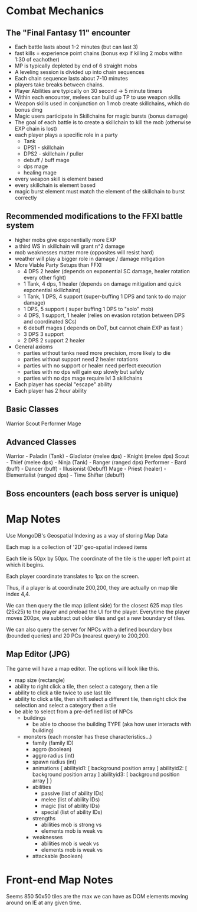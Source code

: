 Combat Mechanics
==========

The "Final Fantasy 11" encounter
------------------
- Each battle lasts about 1-2 minutes (but can last 3)
- fast kills = experience point chains (bonus exp if killing 2 mobs withn 1:30 of eachother)
- MP is typically depleted by end of 6 straight mobs
- A leveling session is divided up into chain sequences
- Each chain sequence lasts about 7-10 minutes
- players take breaks between chains.
- Player Abilities are typically on 30 second -> 5 minute timers
- Within each encounter, melees can build up TP to use weapon skills 
- Weapon skills used in conjunction on 1 mob create skillchains, which do bonus dmg
- Magic users participate in Skillchains for magic bursts (bonus damage)
- The goal of each battle is to create a skillchain to kill the mob (otherwise EXP chain is lost)
- each player plays a specific role in a party
	- Tank
	- DPS1 - skillchain 
	- DPS2 - skillchain / puller
	- debuff / buff mage
	- dps mage
	- healing mage
- every weapon skill is element based
- every skillchain is element based
- magic burst element must match the element of the skillchain to burst correctly
	
Recommended modifications to the FFXI battle system
------------------
- higher mobs give exponentially more EXP
- a third WS in skillchain will grant n^2 damage
- mob weaknesses matter more (opposites will resist hard)
- weather will play a bigger role in damage / damage mitigation
- More Viable Party Setups than FFXI
	- 4 DPS 2 healer (depends on exponential SC damage, healer rotation every other fight)
	- 1 Tank, 4 dps, 1 healer (depends on damage mitigation and quick exponential skillchains)
	- 1 Tank, 1 DPS, 4 support (super-buffing 1 DPS and tank to do major damage)
	- 1 DPS, 5 support ( super buffing 1 DPS to "solo" mob)
	- 4 DPS, 1 support, 1 healer (relies on evasion rotation between DPS and coordinated SCs)
	- 6 debuff mages ( depends on DoT, but cannot chain EXP as fast )
	- 3 DPS 3 support 
	- 2 DPS 2 support 2 healer
- General axioms
	- parties without tanks need more precision, more likely to die
	- parties without support need 2 healer rotations
	- parties with no support or healer need perfect execution
	- parties with no dps will gain exp slowly but safely
	- parties with no dps mage require lvl 3 skillchains
- Each player has special "escape" ability
- Each player has 2 hour ability

Basic Classes
----------------
Warrior
Scout
Performer
Mage

Advanced Classes
----------------
Warrior
	- Paladin (Tank) 
	- Gladiator (melee dps) 
	- Knight (melee dps)
Scout
	- Thief (melee dps)
	- Ninja (Tank)
	- Ranger (ranged dps)
Performer
	- Bard (buff)
	- Dancer (buff)
	- Illusionist (Debuff)
Mage
	- Priest (healer)
	- Elementalist (ranged dps)
	- Time Shifter (debuff)

Boss encounters (each boss server is unique)
------------------


Map Notes
==========
Use MongoDB's Geospatial Indexing as a way of storing Map Data

Each map is a collection of '2D' geo-spatial indexed items

Each tile is 50px by 50px.  The coordinate of the tile is the upper left point at which it begins.

Each player coordinate translates to 1px on the screen.

Thus, if a player is at coordinate 200,200, they are actually on map tile index 4,4.

We can then query the tile map (client side) for the closest 625 map tiles (25x25) to the player and preload the UI for the player.  Everytime the player moves 200px, we subtract out older tiles and get a new boundary of tiles.

We can also query the server for NPCs with a defined boundary box (bounded queries) and 20 PCs (nearest query) to 200,200.

Map Editor (JPG)
---------
The game will have a map editor.  The options will look like this.

- map size (rectangle)
- ability to right click a tile, then select a category, then a tile
- ability to click a tile twice to use last tile
- ability to click a tile, then shift select a different tile, then right click the selection and select a category then a tile
- be able to select from a pre-defined list of NPCs
	- buildings
		- be able to choose the building TYPE (aka how user interacts with building)
	- monsters (each monster has these characteristics...)
		- family (family ID)
		- aggro (boolean)
		- aggro radius (int)
		- spawn radius (int)
		- animations {
			abilityid1: [ background position array ]
			abilityid2: [ background position array ]
			abilityid3: [ background position array ]
			}
		- abilities
			- passive (list of ability IDs)
			- melee (list of ability IDs)
			- magic (list of ability IDs)
			- special (list of ability IDs)
		- strengths
			- abilities mob is strong vs
			- elements mob is weak vs
		- weaknesses
			- abilities mob is weak vs
			- elements mob is weak vs
		- attackable (boolean)

Front-end Map Notes
==========
Seems 850 50x50 tiles are the max we can have as DOM elements moving around on IE at any given time.